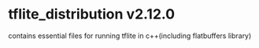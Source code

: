 # tflite_distribution v2.12.0
contains essential files for running tflite in c++(including flatbuffers library)
